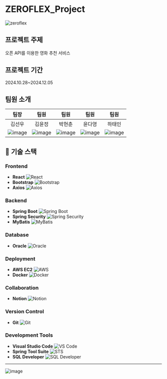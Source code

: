 # ZEROFLEX_Project


![zeroflex](https://github.com/user-attachments/assets/4668aeb7-01cb-4d11-bd6e-d7aa6287deec)

## 프로젝트 주제
오픈 API를 이용한 영화 추천 서비스

## 프로젝트 기간
2024.10.28~2024.12.05

## 팀원 소개 


|   팀장   |   팀원   |   팀원   |   팀원   |   팀원   |
| :------: | :------: | :------: | :------: | :------: |
|  김선우  |  김윤정  |  박현춘  |  윤다영  |  하태인  |
|![image](https://github.com/user-attachments/assets/81ebb3b5-e7c7-447e-bc3c-1d0b351d13b2)|![image](https://github.com/user-attachments/assets/3d648553-f795-4c72-92ac-45260fe623cb)|![image](https://github.com/user-attachments/assets/60c389f2-73a2-4279-a1de-08e04cfaa0b5)|![image](https://github.com/user-attachments/assets/264abb99-ab81-4985-8d77-e09a6a01c425)|![image](https://github.com/user-attachments/assets/dc51a2c0-3627-4576-8746-6000839f6867)|








## 🚀 기술 스택

### Frontend
- **React** ![React](https://img.shields.io/badge/-React-61DAFB?logo=react&logoColor=white)
- **Bootstrap** ![Bootstrap](https://img.shields.io/badge/-Bootstrap-7952B3?logo=bootstrap&logoColor=white)
- **Axios** ![Axios](https://img.shields.io/badge/-Axios-5A29E4?logo=axios&logoColor=white)

### Backend
- **Spring Boot** ![Spring Boot](https://img.shields.io/badge/-Spring%20Boot-6DB33F?logo=springboot&logoColor=white)
- **Spring Security** ![Spring Security](https://img.shields.io/badge/-Spring%20Security-6DB33F?logo=spring-security&logoColor=white)
- **MyBatis** ![MyBatis](https://img.shields.io/badge/-MyBatis-FF5733?logo=mybatis&logoColor=white)

### Database
- **Oracle** ![Oracle](https://img.shields.io/badge/-Oracle-F80000?logo=oracle&logoColor=white)

### Deployment
- **AWS EC2** ![AWS](https://img.shields.io/badge/-AWS%20EC2-232F3E?logo=amazon-aws&logoColor=white)
- **Docker** ![Docker](https://img.shields.io/badge/-Docker-2496ED?logo=docker&logoColor=white)

### Collaboration
- **Notion** ![Notion](https://img.shields.io/badge/-Notion-000000?logo=notion&logoColor=white)

### Version Control
- **Git** ![Git](https://img.shields.io/badge/-Git-F05032?logo=git&logoColor=white)

### Development Tools
- **Visual Studio Code** ![VS Code](https://img.shields.io/badge/-VS%20Code-007ACC?logo=visual-studio-code&logoColor=white)
- **Spring Tool Suite** ![STS](https://img.shields.io/badge/-STS-6DB33F?logo=spring&logoColor=white)
- **SQL Developer** ![SQL Developer](https://img.shields.io/badge/-SQL%20Developer-F80000?logo=oracle&logoColor=white)

---
![image](https://github.com/user-attachments/assets/ab0f0b6e-d761-463d-96dc-7451a40f4150)


